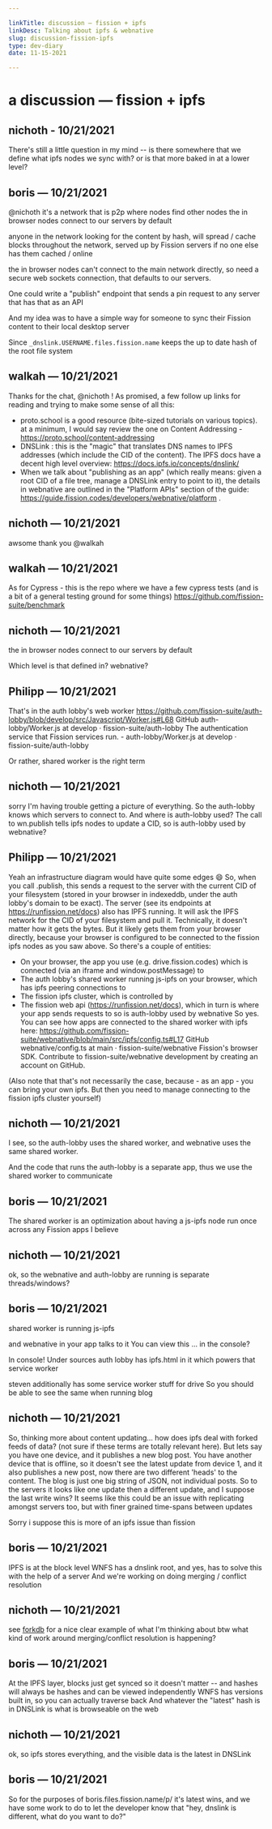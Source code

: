 ```yaml
---

linkTitle: discussion — fission + ipfs
linkDesc: Talking about ipfs & webnative
slug: discussion-fission-ipfs
type: dev-diary
date: 11-15-2021

---
```


# a discussion &mdash; fission + ipfs

## nichoth - 10/21/2021
There's still a little question in my mind -- is there somewhere that we define what ipfs nodes we sync with? or is that more baked in at a lower level? 

## boris — 10/21/2021
@nichoth it's a network that is p2p where nodes find other nodes
the in browser nodes connect to our servers by default

anyone in the network looking for the content by hash, will spread / cache blocks throughout the network, served up by Fission servers if no one else has them cached / online

the in browser nodes can't connect to the main network directly, so need a secure web sockets connection, that defaults to our servers.

One could write a "publish" endpoint that sends a pin request to any server that has that as an API

And my idea was to have a simple way for someone to sync their Fission content to their local desktop server

Since `_dnslink.USERNAME.files.fission.name` keeps the up to date hash of the root file system

## walkah — 10/21/2021
Thanks for the chat, @nichoth ! As promised, a few follow up links for reading and trying to make some sense of all this:

- proto.school is a good resource (bite-sized tutorials on various topics). at a minimum, I would say review the one on Content Addressing - https://proto.school/content-addressing
- DNSLink : this is the "magic" that translates DNS names to IPFS addresses (which include the CID of the content). The IPFS docs have a decent high level overview: https://docs.ipfs.io/concepts/dnslink/
- When we talk about "publishing as an app" (which really means: given a root CID of a file tree, manage a DNSLink entry to point to it), the details in webnative are outlined in the "Platform APIs" section of the guide: https://guide.fission.codes/developers/webnative/platform .

## nichoth — 10/21/2021
awsome thank you @walkah

## walkah — 10/21/2021
As for Cypress - this is the repo where we have a few cypress tests (and is a bit of a general testing ground for some things) https://github.com/fission-suite/benchmark

## nichoth — 10/21/2021
the in browser nodes connect to our servers by default

Which level is that defined in? webnative?

## Philipp — 10/21/2021
That's in the auth lobby's web worker
https://github.com/fission-suite/auth-lobby/blob/develop/src/Javascript/Worker.js#L68
GitHub
auth-lobby/Worker.js at develop · fission-suite/auth-lobby
The authentication service that Fission services run. - auth-lobby/Worker.js at develop · fission-suite/auth-lobby

Or rather, shared worker is the right term

## nichoth — 10/21/2021
sorry I'm having trouble getting a picture of everything. So the auth-lobby knows which servers to connect to. And where is auth-lobby used? The call to wn.publish tells ipfs nodes to update a CID, so is auth-lobby used by webnative?

## Philipp — 10/21/2021
Yeah an infrastructure diagram would have quite some edges 😄
So, when you call .publish, this sends a request to the server with the current CID of your filesystem (stored in your browser in indexeddb, under the auth lobby's domain to be exact).
The server (see its endpoints at https://runfission.net/docs) also has IPFS running. It will ask the IPFS network for the CID of your filesystem and pull it.
Technically, it doesn't matter how it gets the bytes. But it likely gets them from your browser directly, because your browser is configured to be connected to the fission ipfs nodes as you saw above.
So there's a couple of entities:
- On your browser, the app you use (e.g. drive.fission.codes) which is connected (via an iframe and window.postMessage) to
- The auth lobby's shared worker running js-ipfs on your browser, which has ipfs peering connections to
- The fission ipfs cluster, which is controlled by
- The fission web api (https://runfission.net/docs), which in turn is where your app sends requests to 
so is auth-lobby used by webnative
So yes.
You can see how apps are connected to the shared worker with ipfs here: https://github.com/fission-suite/webnative/blob/main/src/ipfs/config.ts#L17
GitHub
webnative/config.ts at main · fission-suite/webnative
Fission's browser SDK. Contribute to fission-suite/webnative development by creating an account on GitHub.

(Also note that that's not necessarily the case, because - as an app - you can bring your own ipfs. But then you need to manage connecting to the fission ipfs cluster yourself) 

## nichoth — 10/21/2021
I see, so the auth-lobby uses the shared worker, and webnative uses the same shared worker. 

And the code that runs the auth-lobby is a separate app, thus we use the shared worker to communicate

## boris — 10/21/2021
The shared worker is an optimization about having a js-ipfs node run once across any Fission apps I believe

## nichoth — 10/21/2021
ok, so the webnative and auth-lobby are running is separate threads/windows?

## boris — 10/21/2021
shared worker is running js-ipfs

and webnative in your app talks to it
You can view this ... in the console?

In console!
Under sources
auth lobby has ipfs.html in it which powers that service worker

steven additionally has some service worker stuff for drive
So you should be able to see the same when running blog

## nichoth — 10/21/2021
So, thinking more about content updating… how does ipfs deal with forked feeds of data? (not sure if these terms are totally relevant here). But lets say you have one device, and it publishes a new blog post. You have another device that is offline, so it doesn't see the latest update from device 1, and it also publishes a new post, now there are two different 'heads' to the content. The blog is just one big string of JSON, not individual posts. So to the servers it looks like one update then a different update, and I suppose the last write wins? It seems like this could be an issue with replicating amongst servers too, but with finer grained time-spans between updates

Sorry i suppose this is more of an ipfs issue than fission

## boris — 10/21/2021
IPFS is at the block level
WNFS has a dnslink root, and yes, has to solve this with the help of a server
And we're working on doing merging / conflict resolution

## nichoth — 10/21/2021
see [forkdb](https://www.npmjs.com/package/forkdb) for a nice clear example of what I'm thinking about btw
what kind of work around merging/conflict resolution is happening?

## boris — 10/21/2021
At the IPFS layer, blocks just get synced so it doesn't matter -- and hashes will always be hashes and can be viewed independently
WNFS has versions built in, so you can actually traverse back
And whatever the "latest" hash is in DNSLink is what is browseable on the web

## nichoth — 10/21/2021
ok, so ipfs stores everything, and the visible data is the latest in DNSLink

## boris — 10/21/2021
So for the purposes of boris.files.fission.name/p/ it's latest wins, and we have some work to do to let the developer know that "hey, dnslink is different, what do you want to do?"

